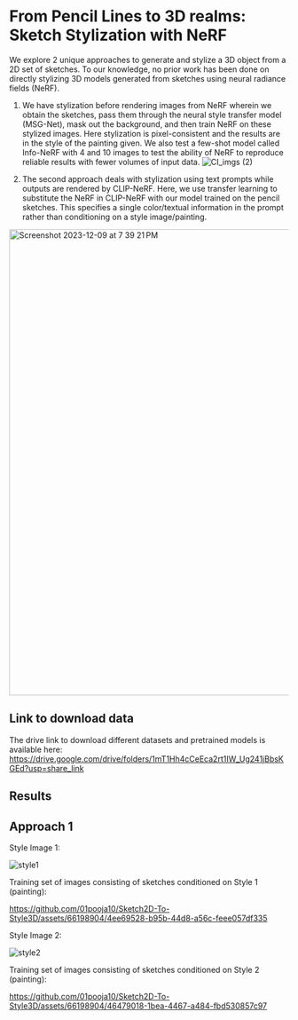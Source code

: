 # From Pencil Lines to 3D realms: Sketch Stylization with NeRF

We explore 2 unique approaches to generate and stylize a 3D object from a 2D set of sketches. To our knowledge, no prior work has been done on directly stylizing 3D models generated from sketches using neural radiance fields (NeRF).
1. We have stylization before rendering images from NeRF wherein we obtain the sketches, pass them through the neural style transfer model (MSG-Net), mask out the background, and then train NeRF on these stylized images. Here stylization is pixel-consistent and the results are in the style of the painting given. 
We also test a few-shot model called Info-NeRF with 4 and 10 images to test the ability of NeRF to reproduce reliable results with fewer volumes of input data.
![CI_imgs (2)](https://github.com/01pooja10/Sketch2D-To-Style3D/assets/66198904/602c0a0d-9b58-42a7-a714-9583d5f6af0b)

2. The second approach deals with stylization using text prompts while outputs are rendered by CLIP-NeRF. Here, we use transfer learning to substitute the NeRF in CLIP-NeRF with our model trained on the pencil sketches. This specifies a single color/textual information in the prompt rather than conditioning on a style image/painting.
<img width="840" alt="Screenshot 2023-12-09 at 7 39 21 PM" src="https://github.com/01pooja10/Sketch2D-To-Style3D/assets/30786246/61b3af2d-0fdb-4b35-b37e-39df68983665">

## Link to download data
The drive link to download different datasets and pretrained models is available here: https://drive.google.com/drive/folders/1mT1Hh4cCeEca2rt1IW_Ug241jBbsKGEd?usp=share_link




## Results

## Approach 1
Style Image 1:

![style1](https://github.com/01pooja10/Sketch2D-To-Style3D/assets/66198904/9fad3aeb-1f19-49a1-8637-3d98d1162911)

Training set of images consisting of sketches conditioned on Style 1 (painting):


https://github.com/01pooja10/Sketch2D-To-Style3D/assets/66198904/4ee69528-b95b-44d8-a56c-feee057df335


Style Image 2:

![style2](https://github.com/01pooja10/Sketch2D-To-Style3D/assets/66198904/ace1e20a-a768-4319-9e44-d798c34d1c7a)

Training set of images consisting of sketches conditioned on Style 2 (painting):


https://github.com/01pooja10/Sketch2D-To-Style3D/assets/66198904/46479018-1bea-4467-a484-fbd530857c97





